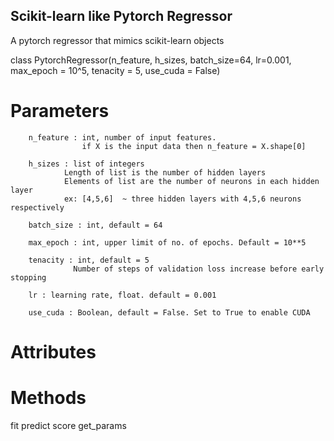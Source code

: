 ## Scikit-learn like Pytorch Regressor


A pytorch regressor that mimics scikit-learn objects 


class PytorchRegressor(n_feature, h_sizes, batch_size=64, lr=0.001,
                        max_epoch = 10^5, tenacity = 5, use_cuda = False)

# Parameters

        n_feature : int, number of input features.
                    if X is the input data then n_feature = X.shape[0]

        h_sizes : list of integers
                Length of list is the number of hidden layers
                Elements of list are the number of neurons in each hidden layer
                ex: [4,5,6]  ~ three hidden layers with 4,5,6 neurons respectively 

        batch_size : int, default = 64

        max_epoch : int, upper limit of no. of epochs. Default = 10**5

        tenacity : int, default = 5 
                  Number of steps of validation loss increase before early stopping 

        lr : learning rate, float. default = 0.001

        use_cuda : Boolean, default = False. Set to True to enable CUDA

# Attributes





# Methods

fit
predict 
score
get_params





